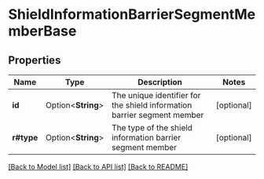 # ShieldInformationBarrierSegmentMemberBase

## Properties

Name | Type | Description | Notes
------------ | ------------- | ------------- | -------------
**id** | Option<**String**> | The unique identifier for the shield information barrier segment member | [optional]
**r#type** | Option<**String**> | The type of the shield information barrier segment member | [optional]

[[Back to Model list]](../README.md#documentation-for-models) [[Back to API list]](../README.md#documentation-for-api-endpoints) [[Back to README]](../README.md)


